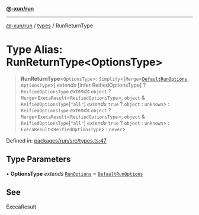 [**@-xun/run**](../../README.md)

***

[@-xun/run](../../README.md) / [types](../README.md) / RunReturnType

# Type Alias: RunReturnType\<OptionsType\>

> **RunReturnType**\<`OptionsType`\>: `Simplify`\<\[`Merge`\<[`DefaultRunOptions`](DefaultRunOptions.md), `OptionsType`\>\] *extends* \[infer ReifiedOptionsType\] ? `ReifiedOptionsType` *extends* `object` ? `Merge`\<`ExecaResult`\<`ReifiedOptionsType`\>, `object` & `ReifiedOptionsType`\[`"all"`\] *extends* `true` ? `object` : `unknown`\> : `ReifiedOptionsType` *extends* `object` ? `Merge`\<`ExecaResult`\<`ReifiedOptionsType`\>, `object` & `ReifiedOptionsType`\[`"all"`\] *extends* `true` ? `object` : `unknown`\> : `ExecaResult`\<`ReifiedOptionsType`\> : `never`\>

Defined in: [packages/run/src/types.ts:47](https://github.com/Xunnamius/exec-utils/blob/bf5e65a2582e7e8aeaba89dc9f922437cbff4809/packages/run/src/types.ts#L47)

## Type Parameters

• **OptionsType** *extends* [`RunOptions`](RunOptions.md) = [`DefaultRunOptions`](DefaultRunOptions.md)

## See

ExecaResult
